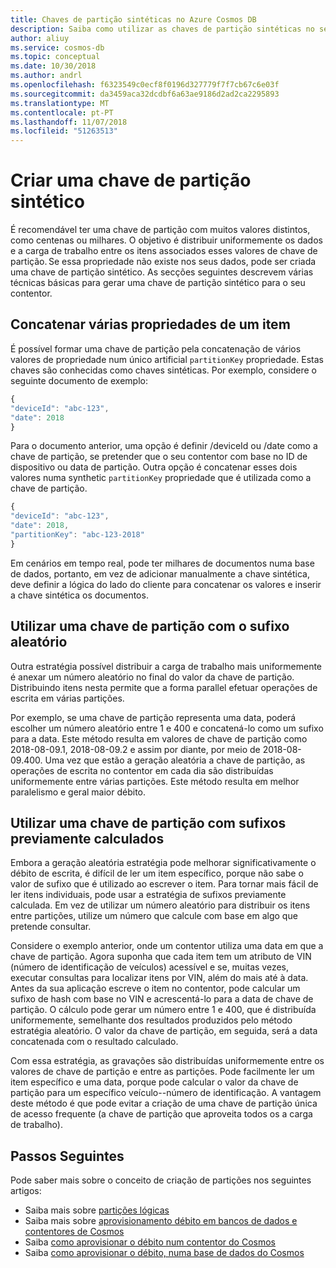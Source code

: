 ```yaml
---
title: Chaves de partição sintéticas no Azure Cosmos DB
description: Saiba como utilizar as chaves de partição sintéticas no seus contentores do Azure Cosmos DB
author: aliuy
ms.service: cosmos-db
ms.topic: conceptual
ms.date: 10/30/2018
ms.author: andrl
ms.openlocfilehash: f6323549c0ecf8f0196d327779f7f7cb67c6e03f
ms.sourcegitcommit: da3459aca32dcdbf6a63ae9186d2ad2ca2295893
ms.translationtype: MT
ms.contentlocale: pt-PT
ms.lasthandoff: 11/07/2018
ms.locfileid: "51263513"
---
```

# <a name="create-a-synthetic-partition-key"></a>Criar uma chave de partição sintético

É recomendável ter uma chave de partição com muitos valores distintos, como centenas ou milhares. O objetivo é distribuir uniformemente os dados e a carga de trabalho entre os itens associados esses valores de chave de partição. Se essa propriedade não existe nos seus dados, pode ser criada uma chave de partição sintético. As secções seguintes descrevem várias técnicas básicas para gerar uma chave de partição sintético para o seu contentor.

## <a name="concatenating-multiple-properties-of-an-item"></a>Concatenar várias propriedades de um item

É possível formar uma chave de partição pela concatenação de vários valores de propriedade num único artificial `partitionKey` propriedade. Estas chaves são conhecidas como chaves sintéticas. Por exemplo, considere o seguinte documento de exemplo:

```JavaScript
{
"deviceId": "abc-123",
"date": 2018
}
```

Para o documento anterior, uma opção é definir /deviceId ou /date como a chave de partição, se pretender que o seu contentor com base no ID de dispositivo ou data de partição. Outra opção é concatenar esses dois valores numa synthetic `partitionKey` propriedade que é utilizada como a chave de partição.

```JavaScript
{
"deviceId": "abc-123",
"date": 2018,
"partitionKey": "abc-123-2018"
}
```

Em cenários em tempo real, pode ter milhares de documentos numa base de dados, portanto, em vez de adicionar manualmente a chave sintética, deve definir a lógica do lado do cliente para concatenar os valores e inserir a chave sintética os documentos.

## <a name="using-a-partition-key-with-random-suffix"></a>Utilizar uma chave de partição com o sufixo aleatório

Outra estratégia possível distribuir a carga de trabalho mais uniformemente é anexar um número aleatório no final do valor da chave de partição. Distribuindo itens nesta permite que a forma parallel efetuar operações de escrita em várias partições.

Por exemplo, se uma chave de partição representa uma data, poderá escolher um número aleatório entre 1 e 400 e concatená-lo como um sufixo para a data. Este método resulta em valores de chave de partição como 2018-08-09.1, 2018-08-09.2 e assim por diante, por meio de 2018-08-09.400. Uma vez que estão a geração aleatória a chave de partição, as operações de escrita no contentor em cada dia são distribuídas uniformemente entre várias partições. Este método resulta em melhor paralelismo e geral maior débito.

## <a name="using-a-partition-key-with-pre-calculated-suffixes"></a>Utilizar uma chave de partição com sufixos previamente calculados 

Embora a geração aleatória estratégia pode melhorar significativamente o débito de escrita, é difícil de ler um item específico, porque não sabe o valor de sufixo que é utilizado ao escrever o item. Para tornar mais fácil de ler itens individuais, pode usar a estratégia de sufixos previamente calculada. Em vez de utilizar um número aleatório para distribuir os itens entre partições, utilize um número que calcule com base em algo que pretende consultar.

Considere o exemplo anterior, onde um contentor utiliza uma data em que a chave de partição. Agora suponha que cada item tem um atributo de VIN (número de identificação de veículos) acessível e se, muitas vezes, executar consultas para localizar itens por VIN, além do mais até à data. Antes da sua aplicação escreve o item no contentor, pode calcular um sufixo de hash com base no VIN e acrescentá-lo para a data de chave de partição. O cálculo pode gerar um número entre 1 e 400, que é distribuída uniformemente, semelhante dos resultados produzidos pelo método estratégia aleatório. O valor da chave de partição, em seguida, será a data concatenada com o resultado calculado.

Com essa estratégia, as gravações são distribuídas uniformemente entre os valores de chave de partição e entre as partições. Pode facilmente ler um item específico e uma data, porque pode calcular o valor da chave de partição para um específico veículo--número de identificação. A vantagem deste método é que pode evitar a criação de uma chave de partição única de acesso frequente (a chave de partição que aproveita todos os a carga de trabalho). 

## <a name="next-steps"></a>Passos Seguintes

Pode saber mais sobre o conceito de criação de partições nos seguintes artigos:

* Saiba mais sobre [partições lógicas](partition-data.md)
* Saiba mais sobre [aprovisionamento débito em bancos de dados e contentores de Cosmos](set-throughput.md)
* Saiba [como aprovisionar o débito num contentor do Cosmos](how-to-provision-container-throughput.md)
* Saiba [como aprovisionar o débito, numa base de dados do Cosmos](how-to-provision-database-throughput.md)
